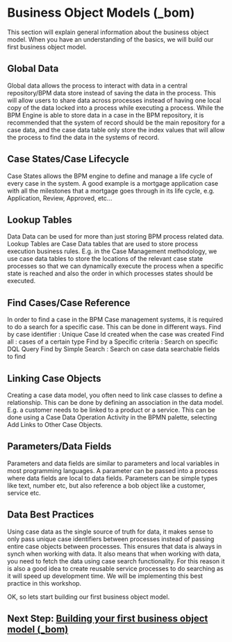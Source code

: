 # Business Object Models (_bom)
This section will explain general information about the business object model. When you have an understanding of the basics, we will build our first business object model.

## Global Data
Global data allows the process to interact with data in a central repository/BPM data store instead of saving the data in the process. This will allow users to share data across processes instead of having one local copy of the data locked into a process while executing a process. While the BPM Engine is able to store data in a case in the BPM repository, it is recommended that the system of record should be the main repository for a case data, and the case data table only store the index values that will allow the process to find the data in the systems of record.

## Case States/Case Lifecycle
Case States allows the BPM engine to define and manage a life cycle of every case in the system. A good example is a mortgage application case with all the milestones that a mortgage goes through in its life cycle, e.g. Application, Review, Approved, etc...

## Lookup Tables
Data Data can be used for more than just storing BPM process related data. Lookup Tables are Case Data tables that are used to store process execution business rules. E.g. in the Case Management methodology, we use case data tables to store the locations of the relevant case state processes so that we can dynamically execute the process when a specific state is reached and also the order in which processes states should be executed.

## Find Cases/Case Reference
In order to find a case in the BPM Case management systems, it is required to do a search for a specific case. This can be done in different ways.
Find by case identifier : Unique Case Id created when the case was created
Find all : cases of a certain type
Find by a Specific criteria : Search on specific DQL Query
Find by Simple Search : Search on case data searchable fields to find 

## Linking Case Objects
Creating a case data model, you often need to link case classes to define a relationship. This can be done by defining an association in the data model. E.g. a customer needs to be linked to a product or a service. This can be done using a Case Data Operation Activity in the BPMN palette, selecting Add Links to Other Case Objects.

## Parameters/Data Fields 
Parameters and data fields are similar to parameters and local variables in most programming languages. A parameter can be passed into a process where data fields are local to data fields. Parameters can be simple types like text, number etc, but also reference a bob object like a customer, service etc.

## Data Best Practices
Using case data as the single source of truth for data, it makes sense to only pass unique case identifiers between processes instead of passing entire case objects between processes. This ensures that data is always in synch when working with data. It also means that when working with data, you need to fetch the data using case search functionality. For this reason it is also a good idea to create reusable service processes to do searching as it will speed up development time. We will be implementing this best practice in this workshop.

OK, so lets start building our first business object model.
## Next Step: [Building your first business object model (_bom)](create_Data_Project.md)


<!--
Lets tart building the forms
## Next Step: [Building the project forms (_forms)](forms_project.md)
```
```
Lets start building the organizational model
## Next Step: [Building the organizational model](org_Model.md)
```-->